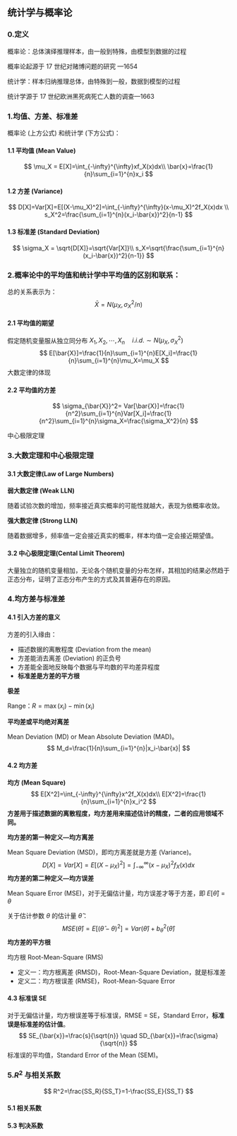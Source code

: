 ## 统计学与概率论

### 0.定义

概率论：总体演绎推理样本，由一般到特殊，由模型到数据的过程

概率论起源于 17 世纪对赌博问题的研究 —1654

统计学：样本归纳推理总体，由特殊到一般，数据到模型的过程

统计学源于 17 世纪欧洲黑死病死亡人数的调查—1663

### 1.均值、方差、标准差

概率论 (上方公式) 和统计学 (下方公式)：

#### 1.1 平均值 (Mean Value)

$$
\mu_X = E[X]=\int_{-\infty}^{\infty}xf_X(x)dx\\
\bar{x}=\frac{1}{n}\sum_{i=1}^{n}x_i
$$

#### 1.2 方差 (Variance)

$$
D[X]=Var[X]=E[(X-\mu_X)^2]=\int_{-\infty}^{\infty}(x-\mu_X)^2f_X(x)dx \\
 s_X^2=\frac{\sum_{i=1}^{n}(x_i-\bar{x})^2}{n-1}
$$

#### 1.3 标准差 (Standard Deviation)

$$
\sigma_X = \sqrt{D[X]}=\sqrt{Var[X]}\\
s_X=\sqrt{\frac{\sum_{i=1}^{n}(x_i-\bar{x})^2}{n-1}}
$$

### 2.概率论中的平均值和统计学中平均值的区别和联系：

总的关系表示为：
$$
\bar{X}=N(\mu_X, \sigma_X^2/n)
$$

#### 2.1 平均值的期望

假定随机变量服从独立同分布 $X_1,X_2,\cdots,X_n \quad i.i.d.\sim N(\mu_X, \sigma_X^2)$
$$
E[\bar{X}]=\frac{1}{n}\sum_{i=1}^{n}E[X_i]=\frac{1}{n}\sum_{i=1}^{n}\mu_X=\mu_X
$$
大数定律的体现

#### 2.2 平均值的方差

$$
\sigma_{\bar{X}}^2= Var[\bar{X}]=\frac{1}{n^2}\sum_{i=1}^{n}Var[X_i]=\frac{1}{n^2}\sum_{i=1}^{n}\sigma_X=\frac{\sigma_X^2}{n}
$$

中心极限定理

### 3.大数定理和中心极限定理

#### 3.1 大数定律(Law of Large Numbers)

**弱大数定律 (Weak LLN)**

随着试验次数的增加，频率接近真实概率的可能性就越大，表现为依概率收敛。

**强大数定律 (Strong LLN)**

随着数据增多，频率值一定会接近真实的概率，样本均值一定会接近期望值。

#### 3.2 中心极限定理(Cental Limit Theorem)

大量独立的随机变量相加，无论各个随机变量的分布怎样，其相加的结果必然趋于正态分布，证明了正态分布产生的方式及其普遍存在的原因。

### 4.均方差与标准差

#### 4.1 引入方差的意义

方差的引入缘由：

- 描述数据的离散程度 (Deviation from the mean)
- 方差能消去离差 (Deviation) 的正负号
- 方差能全面地反映每个数据与平均数的平均差异程度
- **标准差是方差的平方根**

**极差**

Range：$R=\max(x_i)-\min(x_i)$

**平均差或平均绝对离差**

Mean Deviation (MD) or Mean Absolute Deviation (MAD)。
$$
M_d=\frac{1}{n}\sum_{i=1}^{n}|x_i-\bar{x}|
$$

#### 4.2 均方差

**均方 (Mean Square)**
$$
E[X^2]=\int_{-\infty}^{\infty}x^2f_X(x)dx\\
E[X^2]=\frac{1}{n}\sum_{i=1}^{n}x_i^2
$$
**方差用于描述数据的离散程度，均方差用来描述估计的精度，二者的应用领域不同。**

**均方差的第一种定义—均方离差**

Mean Square Deviation (MSD)，即均方离差就是方差 (Variance)。
$$
D[X]=Var[X]=E[(X-\mu_X)^2]=\int_{-\infty}^{\infty}(x-\mu_X)^2f_X(x)dx 
$$
**均方差的第二种定义—均方误差**

Mean Square Error (MSE)，对于无偏估计量，均方误差才等于方差，即 $E[\hat{\theta}]=\theta$

关于估计参数 $\theta$ 的估计量 $\hat{\theta}$：
$$
MSE(\hat{\theta})=E[(\hat{\theta}-\theta)^2]=Var(\hat{\theta})+b^2_{\theta}(\hat{\theta})
$$
**均方差的平方根**

均方根 Root-Mean-Square (RMS)

- 定义一：均方根离差 (RMSD)，Root-Mean-Square Deviation，就是标准差
- 定义二：均方根误差 (RMSE)，Root-Mean-Square Error

#### 4.3 标准误 SE

对于无偏估计量，均方根误差等于标准误，RMSE = SE，Standard Error，**标准误是标准差的估计值**。
$$
SE_{\bar{x}}=\frac{s}{\sqrt{n}} \quad SD_{\bar{x}}=\frac{\sigma}{\sqrt{n}}
$$
标准误的平均值，Standard Error of the Mean (SEM)。

### 5.$R^2$ 与相关系数

$$
R^2=\frac{SS_R}{SS_T}=1-\frac{SS_E}{SS_T}
$$

#### 5.1 相关系数



#### 5.3 判决系数

